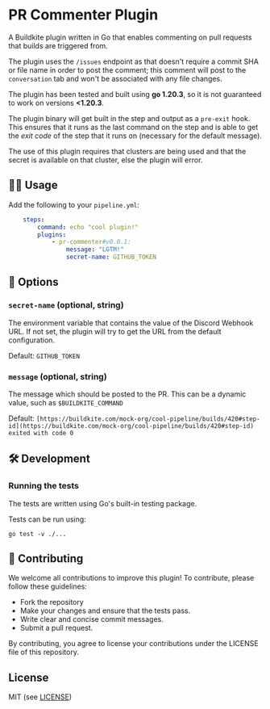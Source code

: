 # PR Commenter Plugin
A Buildkite plugin written in Go that enables commenting on pull requests that builds are triggered from.

The plugin uses the `/issues` endpoint as that doesn't require a commit SHA or file name in order to post the comment; this comment will post to the `conversation` tab and won't be associated with any file changes.

The plugin has been tested and built using **go 1.20.3**, so it is not guaranteed to work on versions **<1.20.3**.

The plugin binary will get built in the step and output as a `pre-exit` hook. This ensures that it runs as the last command on the step and is able to get the *exit code* of the step that it runs on (necessary for the default message).

The use of this plugin requires that clusters are being used and that the secret is available on that cluster, else the plugin will error.

## 👩‍💻 Usage

Add the following to your `pipeline.yml`:

```yaml
    steps:
        command: echo "cool plugin!"
        plugins:
            - pr-commenter#v0.0.1:
                message: "LGTM!"
                secret-name: GITHUB_TOKEN
```

## 📒 Options

### `secret-name` (optional, string)
The environment variable that contains the value of the Discord Webhook URL. If not set, the plugin will try to get the URL from the default configuration.

Default: `GITHUB_TOKEN`

### `message` (optional, string)
The message which should be posted to the PR. This can be a dynamic value, such as `$BUILDKITE_COMMAND`

Default: `[https://buildkite.com/mock-org/cool-pipeline/builds/420#step-id](https://buildkite.com/mock-org/cool-pipeline/builds/420#step-id) exited with code 0`

## 🛠️ Development
### Running the tests
The tests are written using Go's built-in testing package.

Tests can be run using:

```shell
go test -v ./...
```


## 💪 Contributing

We welcome all contributions to improve this plugin! To contribute, please follow these guidelines:

- Fork the repository
- Make your changes and ensure that the tests pass.
- Write clear and concise commit messages.
- Submit a pull request.

By contributing, you agree to license your contributions under the LICENSE file of this repository.

## License
MIT (see [LICENSE](LICENSE.MD))
